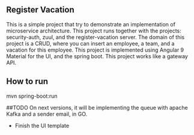 ## Register Vacation

This is a simple project that try to demonstrate an implementation of microservice architecture. This project runs together with the projects: security-auth,
zuul, and the register-vacation server. The domain of this project is a CRUD, where you can insert an employee, a team, and a vacation for this employee. This project
is implemented using Angular 9 Material for the UI, and the spring boot. This project works like a gateway API.

## How to run

mvn spring-boot:run
 
##TODO
On next versions, it will be implementing the queue with apache Kafka and a sender email, in GO.
- Finish the UI template